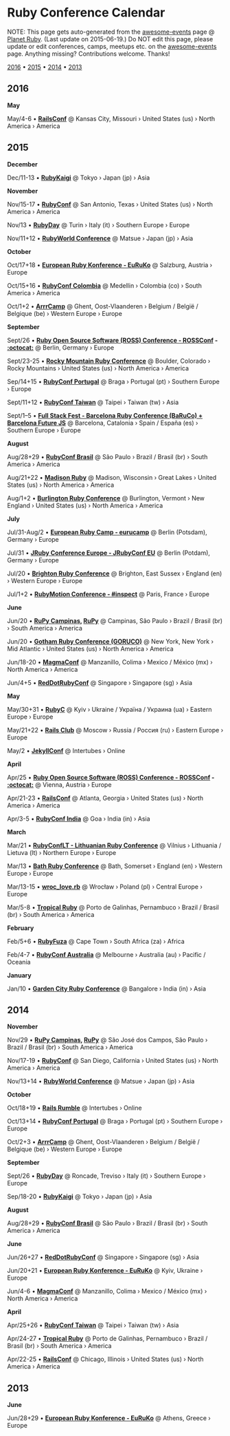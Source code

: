 # Ruby Conference Calendar

NOTE: This page gets auto-generated from the [awesome-events](README.md) page @ [Planet Ruby](http://planetruby.github.io).
(Last update on 2015-06-19.) Do NOT edit this page, please update or edit conferences, camps, meetups etc.
on the [awesome-events](README.md) page. Anything missing? Contributions welcome. Thanks!


[2016](#2016) • [2015](#2015) • [2014](#2014)  • [2013](#2013)


## 2016

**May**


May/4-6 • **[RailsConf](http://railsconf.com)** @ Kansas City, Missouri › United States (us) › North America › America

## 2015

**December**


Dec/11-13 • **[RubyKaigi](http://rubykaigi.org)** @ Tokyo › Japan (jp) › Asia

**November**


Nov/15-17 • **[RubyConf](http://rubyconf.org)** @ San Antonio, Texas › United States (us) › North America › America


Nov/13 • **[RubyDay](http://www.rubyday.it)** @ Turin › Italy (it) › Southern Europe › Europe


Nov/11+12 • **[RubyWorld Conference](http://www.rubyworld-conf.org/en)** @ Matsue › Japan (jp) › Asia

**October**


Oct/17+18 • **[European Ruby Konference - EuRuKo](http://euruko.org)** @ Salzburg, Austria › Europe


Oct/15+16 • **[RubyConf Colombia](http://www.rubyconf.co)** @ Medellin › Colombia (co) › South America › America


Oct/1+2 • **[ArrrCamp](http://arrrrcamp.be)** @ Ghent, Oost-Vlaanderen › Belgium / België / Belgique (be) › Western Europe › Europe

**September**


Sept/26 • **[Ruby Open Source Software (ROSS) Conference - ROSSConf](http://rossconf.io) - [:octocat:](https://github.com/rossconf)** @ Berlin, Germany › Europe


Sept/23-25 • **[Rocky Mountain Ruby Conference](http://rockymtnruby.com)** @ Boulder, Colorado › Rocky Mountains › United States (us) › North America › America


Sep/14+15 • **[RubyConf Portugal](http://rubyconf.pt)** @ Braga › Portugal (pt) › Southern Europe › Europe


Sept/11+12 • **[RubyConf Taiwan](http://rubyconf.tw)** @ Taipei › Taiwan (tw) › Asia


Sept/1–5 • **[Full Stack Fest - Barcelona Ruby Conference (BaRuCo) + Barcelona Future JS](http://www.fullstackfest.com)** @ Barcelona, Catalonia › Spain / España (es) › Southern Europe › Europe

**August**


Aug/28+29 • **[RubyConf Brasil](http://www.rubyconf.com.br)** @ São Paulo › Brazil / Brasil (br) › South America › America


Aug/21+22 • **[Madison Ruby](http://madisonpl.us/ruby)** @ Madison, Wisconsin › Great Lakes › United States (us) › North America › America


Aug/1+2 • **[Burlington Ruby Conference](http://www.burlingtonrubyconference.com)** @ Burlington, Vermont › New England › United States (us) › North America › America

**July**


Jul/31-Aug/2 • **[European Ruby Camp - eurucamp](http://eurucamp.org)** @ Berlin (Potsdam), Germany › Europe


Jul/31 • **[JRuby Conference Europe - JRubyConf EU](http://jrubyconf.eu)** @ Berlin (Potdam), Germany › Europe


Jul/20 • **[Brighton Ruby Conference](http://brightonruby.com)** @ Brighton, East Sussex › England (en) › Western Europe › Europe


Jul/1+2 • **[RubyMotion Conference - #inspect](http://conference.rubymotion.com)** @ Paris, France › Europe

**June**


Jun/20 • **[RuPy Campinas](http://campinas.rupy.com.br), [RuPy](http://rupy.com.br)** @ Campinas, São Paulo › Brazil / Brasil (br) › South America › America


Jun/20 • **[Gotham Ruby Conference (GORUCO)](http://goruco.com)** @ New York, New York › Mid Atlantic › United States (us) › North America › America


Jun/18-20 • **[MagmaConf](http://magmaconf.com)** @ Manzanillo, Colima › Mexico / México (mx) › North America › America


Jun/4+5 • **[RedDotRubyConf](http://www.reddotrubyconf.com)** @ Singapore › Singapore (sg) › Asia

**May**


May/30+31 • **[RubyC](http://rubyc.eu)** @ Kyiv › Ukraine / Україна / Украина (ua) › Eastern Europe › Europe


May/21+22 • **[Rails Club](http://railsclub.ru)** @ Moscow › Russia / Россия (ru) › Eastern Europe › Europe


May/2 • **[JekyllConf](http://jekyllconf.com)** @ Intertubes › Online

**April**


Apr/25 • **[Ruby Open Source Software (ROSS) Conference - ROSSConf](http://rossconf.io) - [:octocat:](https://github.com/rossconf)** @ Vienna, Austria › Europe


Apr/21-23 • **[RailsConf](http://railsconf.com)** @ Atlanta, Georgia › United States (us) › North America › America


Apr/3-5 • **[RubyConf India](http://rubyconfindia.org)** @ Goa › India (in) › Asia

**March**


Mar/21 • **[RubyConfLT - Lithuanian Ruby Conference](http://rubyconf.lt)** @ Vilnius › Lithuania / Lietuva (lt) › Northern Europe › Europe


Mar/13 • **[Bath Ruby Conference](http://bathruby.org)** @ Bath, Somerset › England (en) › Western Europe › Europe


Mar/13-15 • **[wroc_love.rb](http://www.wrocloverb.com)** @ Wrocław › Poland (pl) › Central Europe › Europe


Mar/5-8 • **[Tropical Ruby](http://tropicalrb.com)** @ Porto de Galinhas, Pernambuco › Brazil / Brasil (br) › South America › America

**February**


Feb/5+6 • **[RubyFuza](http://www.rubyfuza.org)** @ Cape Town › South Africa (za) › Africa


Feb/4-7 • **[RubyConf Australia](http://www.rubyconf.org.au)** @ Melbourne › Australia (au) › Pacific / Oceania

**January**


Jan/10 • **[Garden City Ruby Conference](http://www.gardencityruby.org)** @ Bangalore › India (in) › Asia

## 2014

**November**


Nov/29 • **[RuPy Campinas](http://campinas.rupy.com.br), [RuPy](http://rupy.com.br)** @ São José dos Campos, São Paulo › Brazil / Brasil (br) › South America › America


Nov/17-19 • **[RubyConf](http://rubyconf.org)** @ San Diego, California › United States (us) › North America › America


Nov/13+14 • **[RubyWorld Conference](http://www.rubyworld-conf.org/en)** @ Matsue › Japan (jp) › Asia

**October**


Oct/18+19 • **[Rails Rumble](https://railsrumble.com)** @ Intertubes › Online


Oct/13+14 • **[RubyConf Portugal](http://rubyconf.pt)** @ Braga › Portugal (pt) › Southern Europe › Europe


Oct/2+3 • **[ArrrCamp](http://arrrrcamp.be)** @ Ghent, Oost-Vlaanderen › Belgium / België / Belgique (be) › Western Europe › Europe

**September**


Sept/26 • **[RubyDay](http://www.rubyday.it)** @ Roncade, Treviso › Italy (it) › Southern Europe › Europe


Sep/18-20 • **[RubyKaigi](http://rubykaigi.org)** @ Tokyo › Japan (jp) › Asia

**August**


Aug/28+29 • **[RubyConf Brasil](http://www.rubyconf.com.br)** @ São Paulo › Brazil / Brasil (br) › South America › America

**June**


Jun/26+27 • **[RedDotRubyConf](http://www.reddotrubyconf.com)** @ Singapore › Singapore (sg) › Asia


Jun/20+21 • **[European Ruby Konference - EuRuKo](http://euruko.org)** @ Kyiv, Ukraine › Europe


Jun/4-6 • **[MagmaConf](http://magmaconf.com)** @ Manzanillo, Colima › Mexico / México (mx) › North America › America

**April**


Apr/25+26 • **[RubyConf Taiwan](http://rubyconf.tw)** @ Taipei › Taiwan (tw) › Asia


Apr/24-27 • **[Tropical Ruby](http://tropicalrb.com)** @ Porto de Galinhas, Pernambuco › Brazil / Brasil (br) › South America › America


Apr/22-25 • **[RailsConf](http://railsconf.com)** @ Chicago, Illinois › United States (us) › North America › America

## 2013

**June**


Jun/28+29 • **[European Ruby Konference - EuRuKo](http://euruko.org)** @ Athens, Greece › Europe
